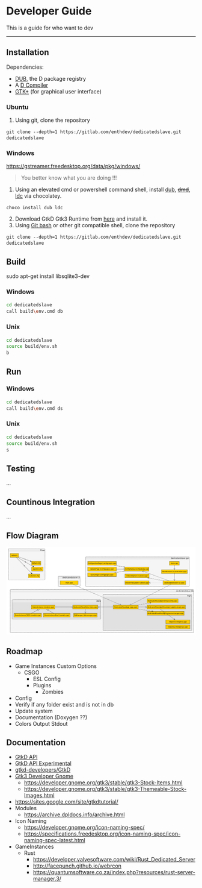 # Developer Guide

This is a guide for who want to dev

---

## Installation

Dependencies:

* [DUB](https://code.dlang.org/), the D package registry
* A [D Compiler](https://dlang.org/download.html)
* [GTK+](https://www.gtk.org/) (for graphical user interface)

### Ubuntu

1. Using git, clone the repository

```
git clone --depth=1 https://gitlab.com/enthdev/dedicatedslave.git dedicatedslave
```

### Windows

https://gstreamer.freedesktop.org/data/pkg/windows/

> You better know what you are doing !!!

1. Using an elevated cmd or powershell command shell, install [dub](https://chocolatey.org/packages/dub), [~~dmd~~](https://chocolatey.org/packages/dmd), [ldc](https://chocolatey.org/packages/ldc) via chocolatey.

```
choco install dub ldc
```

2. Download GtkD Gtk3 Runtime from [here](https://gtkd.org/Downloads/runtime/gtk3-runtime_3.22.24-1_64bit.exe) and install it.
3. Using [Git bash](https://git-scm.com/downloads) or other git compatible shell, clone the repository

```
git clone --depth=1 https://gitlab.com/enthdev/dedicatedslave.git dedicatedslave
```

## Build

sudo apt-get install libsqlite3-dev

### Windows

```bash
cd dedicatedslave
call build\env.cmd db
```

### Unix

```bash
cd dedicatedslave
source build/env.sh
b
```

## Run

### Windows

```bash
cd dedicatedslave
call build\env.cmd ds
```

### Unix

```bash
cd dedicatedslave
source build/env.sh
s
```

## Testing

...

## Countinous Integration

...

## Flow Diagram

![Flow Diagram](../img/flowdiagram.png)

## Roadmap

* Game Instances Custom Options
  * CSGO
    * ESL Config
    * Plugins
      * Zombies
* Config
* Verify if any folder exist and is not in db
* Update system
* Documentation (Doxygen ??)
* Colors Output Stdout

## Documentation

* [GtkD API](https://api.gtkd.org/gtkd/gtk/MainWindow.html)
* [GtkD API Experimental](http://dpldocs.info/experimental-docs/gtk.ToolButton.ToolButton.html)
* [gtkd-developers/GtkD](https://github.com/gtkd-developers/GtkD/)
* [Gtk3 Developer Gnome](https://developer.gnome.org/gtk3/stable/)
  * https://developer.gnome.org/gtk3/stable/gtk3-Stock-Items.html
  * https://developer.gnome.org/gtk3/stable/gtk3-Themeable-Stock-Images.html
* https://sites.google.com/site/gtkdtutorial/
* Modules
  * https://archive.dpldocs.info/archive.html
* Icon Naming
  * https://developer.gnome.org/icon-naming-spec/
  * https://specifications.freedesktop.org/icon-naming-spec/icon-naming-spec-latest.html
* GameInstances
  * Rust
    * https://developer.valvesoftware.com/wiki/Rust_Dedicated_Server
    * http://facepunch.github.io/webrcon
    * https://quantumsoftware.co.za/index.php?resources/rust-server-manager.3/